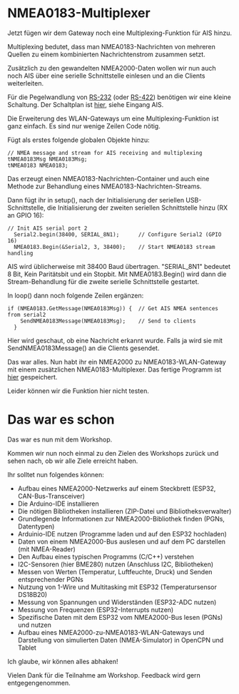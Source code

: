 # NMEA0183-Multiplexer

Jetzt fügen wir dem Gateway noch eine Multiplexing-Funktion für AIS hinzu.

Multiplexing bedutet, dass man NMEA0183-Nachrichten von mehreren Quellen zu einem kombinierten Nachrichtenstrom zusammen setzt.

Zusätzlich zu den gewandelten NMEA2000-Daten wollen wir nun auch noch AIS über eine serielle Schnittstelle einlesen und an die Clients weiterleiten.

Für die Pegelwandlung von [RS-232](https://de.wikipedia.org/wiki/RS-232) (oder [RS-422](https://de.wikipedia.org/wiki/EIA-422)) benötigen wir eine kleine Schaltung. Der Schaltplan ist [hier](https://github.com/AK-Homberger/NMEA2000WifiGateway-with-ESP32), siehe Eingang AIS.

Die Erweiterung des WLAN-Gateways um eine Multiplexing-Funktion ist ganz einfach. Es sind nur wenige Zeilen Code nötig.

Fügt als erstes folgende globalen Objekte hinzu:
```
// NMEA message and stream for AIS receiving and multiplexing
tNMEA0183Msg NMEA0183Msg;
tNMEA0183 NMEA0183;
```
Das erzeugt einen NMEA0183-Nachrichten-Container und auch eine Methode zur Behandlung eines NMEA0183-Nachrichten-Streams.

Dann fügt ihr in setup(), nach der Initialisierung der seriellen USB-Schnittstelle, die Initialisierung der zweiten seriellen Schnittstelle hinzu (RX an GPIO 16):

```
// Init AIS serial port 2
  Serial2.begin(38400, SERIAL_8N1);      // Configure Serial2 (GPIO 16)
  NMEA0183.Begin(&Serial2, 3, 38400);    // Start NMEA0183 stream handling
```
AIS wird üblicherweise mit 38400 Baud übertragen. "SERIAL_8N1" bedeutet 8 Bit, Kein Paritätsbit und  ein Stopbit. Mit NMEA0183.Begin() wird dann die Stream-Behandlung für die zweite serielle Schnittstelle gestartet.


In loop() dann noch folgende Zeilen ergänzen:

```
if (NMEA0183.GetMessage(NMEA0183Msg)) {  // Get AIS NMEA sentences from serial2
    SendNMEA0183Message(NMEA0183Msg);    // Send to clients
  }
```
Hier wird geschaut, ob eine Nachricht erkannt wurde. Falls ja wird sie mit SendNMEA0183Message() an die Clients gesendet.

Das war alles. Nun habt ihr ein NMEA2000 zu NMEA0183-WLAN-Gateway mit einem zusätzlichen NMEA0183-Multiplexer.
Das fertige Programm ist [hier](https://github.com/AK-Homberger/NMEA2000-Workshop/blob/main/Software/NMEA2000-WLAN-Gateway2/NMEA2000-WLAN-Gateway2.ino) gespeichert.

Leider können wir die Funktion hier nicht testen.

# Das war es schon
Das war es nun mit dem Workshop.

Kommen wir nun noch einmal zu den Zielen des Workshops zurück und sehen nach, ob wir alle Ziele erreicht haben.

Ihr solltet nun folgendes können:

- Aufbau eines NMEA2000-Netzwerks auf einem Steckbrett (ESP32, CAN-Bus-Transceiver)
- Die Arduino-IDE installieren
- Die nötigen Bibliotheken installieren (ZIP-Datei und Bibliotheksverwalter)
- Grundlegende Informationen zur NMEA2000-Bibliothek finden (PGNs, Datentypen)
- Arduinio-IDE nutzen (Programme laden und auf den ESP32 hochladen)
- Daten von einem NMEA2000-Bus auslesen und auf dem PC darstellen (mit NMEA-Reader)
- Den Aufbau eines typischen Programms (C/C++) verstehen
- I2C-Sensoren (hier BME280) nutzen (Anschluss I2C, Bibliotheken)
- Messen von Werten (Temperatur, Luftfeuchte, Druck) und Senden entsprechender PGNs
- Nutzung von 1-Wire und Multitasking mit ESP32 (Temperatursensor DS18B20)
- Messung von Spannungen und Widerständen (ESP32-ADC nutzen)
- Messung von Frequenzen (ESP32-Interrupts nutzen)
- Spezifische Daten mit dem ESP32 vom NMEA2000-Bus lesen (PGNs) und nutzen
- Aufbau eines NMEA2000-zu-NMEA0183-WLAN-Gateways und Darstellung von simulierten Daten (NMEA-Simulator) in OpenCPN und Tablet

Ich glaube, wir können alles abhaken!

Vielen Dank für die Teilnahme am Workshop.
Feedback wird gern entgegengenommen.
